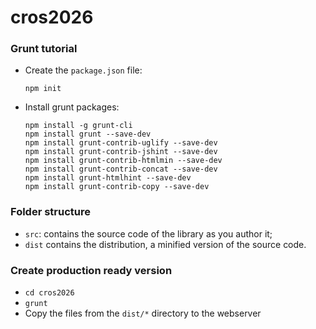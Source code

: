 # cros2026

### Grunt tutorial

- Create the `package.json` file: 
    ```
    npm init
    ```
- Install grunt packages:
    ```
    npm install -g grunt-cli
    npm install grunt --save-dev
    npm install grunt-contrib-uglify --save-dev
    npm install grunt-contrib-jshint --save-dev
    npm install grunt-contrib-htmlmin --save-dev
    npm install grunt-contrib-concat --save-dev
    npm install grunt-htmlhint --save-dev
    npm install grunt-contrib-copy --save-dev
    ```

### Folder structure

- `src`: contains the source code of the library as you author it;
- `dist` contains the distribution, a minified version of the source code.

### Create production ready version

- `cd cros2026`
- `grunt`
- Copy the files from the `dist/*` directory to the webserver

